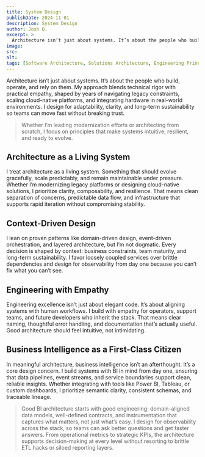 ```yaml
---
title: System Design
publishDate: 2024-11-01
description: System Design
author: Josh Q.
excerpt: >
  Architecture isn’t just about systems. It’s about the people who build, operate, and rely on them. My approach blends technical rigor with practical empathy, shaped by years of navigating legacy constraints, scaling cloud-native platforms, and integrating hardware in real-world environments. I design for adaptability, clarity, and long-term sustainability so teams can move fast without breaking trust.
image:
src:
alt:
tags: [Software Architecture, Solutions Architecture, Engineering Principles]
---
```


Architecture isn’t just about systems. It’s about the people who build, operate, and rely on them. My approach blends technical rigor with practical empathy, shaped by years of navigating legacy constraints, scaling cloud-native platforms, and integrating hardware in real-world environments. I design for adaptability, clarity, and long-term sustainability so teams can move fast without breaking trust.

> Whether I’m leading modernization efforts or architecting from scratch, I focus on principles that make systems intuitive, resilient, and ready to evolve.

## Architecture as a Living System

I treat architecture as a living system. Something that should evolve gracefully, scale predictably, and remain maintainable under pressure. Whether I’m modernizing legacy platforms or designing cloud-native solutions, I prioritize clarity, composability, and resilience. That means clean separation of concerns, predictable data flow, and infrastructure that supports rapid iteration without compromising stability.

## Context-Driven Design

I lean on proven patterns like domain-driven design, event-driven orchestration, and layered architecture, but I’m not dogmatic. Every decision is shaped by context: business constraints, team maturity, and long-term sustainability. I favor loosely coupled services over brittle dependencies and design for observability from day one because you can’t fix what you can’t see.

## Engineering with Empathy

Engineering excellence isn’t just about elegant code. It’s about aligning systems with human workflows. I build with empathy for operators, support teams, and future developers who inherit the stack. That means clear naming, thoughtful error handling, and documentation that’s actually useful. Good architecture should feel intuitive, not intimidating.

## Business Intelligence as a First-Class Citizen

In meaningful architecture, business intelligence isn’t an afterthought. It’s a core design concern. I build systems with BI in mind from day one, ensuring that data pipelines, event streams, and service boundaries support clean, reliable insights. Whether integrating with tools like Power BI, Tableau, or custom dashboards, I prioritize semantic clarity, consistent schemas, and traceable lineage.

> Good BI architecture starts with good engineering: domain-aligned data models, well-defined contracts, and instrumentation that captures what matters, not just what’s easy. I design for observability across the stack, so teams can ask better questions and get faster answers. From operational metrics to strategic KPIs, the architecture supports decision-making at every level without resorting to brittle ETL hacks or siloed reporting layers.
